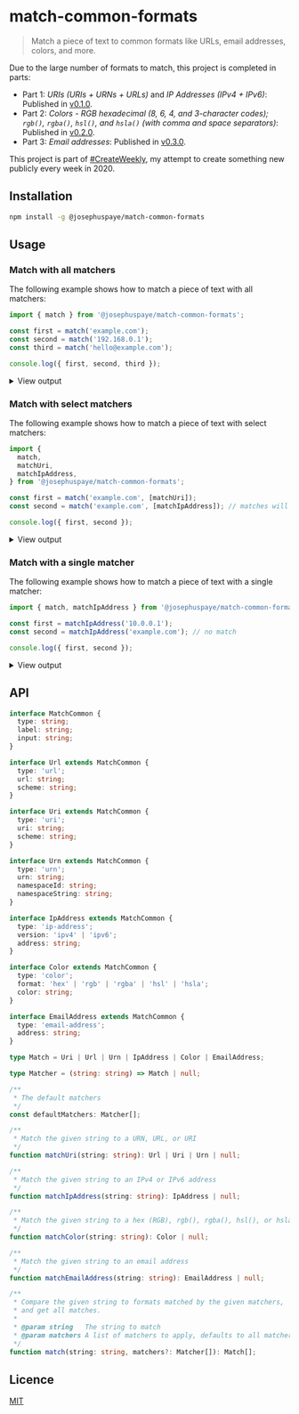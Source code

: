 # match-common-formats

> Match a piece of text to common formats like URLs, email addresses, colors, and more.

Due to the large number of formats to match, this project is completed in parts:

- Part 1: _URIs (URIs + URNs + URLs)_ and _IP Addresses (IPv4 + IPv6)_: Published in [v0.1.0](https://github.com/JosephusPaye/match-common-formats/releases/tag/v0.1.0).
- Part 2: _Colors - RGB hexadecimal (8, 6, 4, and 3-character codes); `rgb()`, `rgba()`, `hsl()`, and `hsla()` (with comma and space separators)_: Published in [v0.2.0](https://github.com/JosephusPaye/match-common-formats/releases/tag/v0.2.0).
- Part 3: _Email addresses_: Published in [v0.3.0](https://github.com/JosephusPaye/match-common-formats/releases/tag/v0.3.0).

This project is part of [#CreateWeekly](https://twitter.com/JosephusPaye/status/1214853295023411200), my attempt to create something new publicly every week in 2020.

## Installation

```bash
npm install -g @josephuspaye/match-common-formats
```

## Usage

### Match with all matchers

The following example shows how to match a piece of text with all matchers:

```js
import { match } from '@josephuspaye/match-common-formats';

const first = match('example.com');
const second = match('192.168.0.1');
const third = match('hello@example.com');

console.log({ first, second, third });
```

<details>
<summary>View output</summary>

```json
{
  "first": [
    {
      "type": "url",
      "label": "Web URL",
      "input": "example.com",
      "url": "http://example.com",
      "scheme": "http"
    }
  ],
  "second": [
    {
      "type": "ip-address",
      "label": "IPv4 Address",
      "input": "192.168.0.1",
      "version": "ipv4",
      "address": "192.168.0.1"
    }
  ],
  "third": [
    {
      "type": "email-address",
      "label": "Email Address",
      "input": "hello@example.com",
      "address": "hello@example.com"
    },
    {
      "type": "url",
      "label": "Web URL",
      "input": "hello@example.com",
      "url": "http://hello@example.com",
      "scheme": "http"
    }
  ]
}
```

</details>

### Match with select matchers

The following example shows how to match a piece of text with select matchers:

```js
import {
  match,
  matchUri,
  matchIpAddress,
} from '@josephuspaye/match-common-formats';

const first = match('example.com', [matchUri]);
const second = match('example.com', [matchIpAddress]); // matches will be empty

console.log({ first, second });
```

<details>
<summary>View output</summary>

```json
{
  "first": [
    {
      "type": "url",
      "label": "Web URL",
      "input": "example.com",
      "url": "http://example.com",
      "scheme": "http"
    }
  ],
  "second": []
}
```

</details>

### Match with a single matcher

The following example shows how to match a piece of text with a single matcher:

```js
import { match, matchIpAddress } from '@josephuspaye/match-common-formats';

const first = matchIpAddress('10.0.0.1');
const second = matchIpAddress('example.com'); // no match

console.log({ first, second });
```

<details>
<summary>View output</summary>

```json
{
  "first": {
    "type": "ip-address",
    "label": "IPv4 Address",
    "input": "10.0.0.1",
    "version": "ipv4",
    "address": "10.0.0.1"
  },
  "second": null
}
```

</details>

## API

```ts
interface MatchCommon {
  type: string;
  label: string;
  input: string;
}

interface Url extends MatchCommon {
  type: 'url';
  url: string;
  scheme: string;
}

interface Uri extends MatchCommon {
  type: 'uri';
  uri: string;
  scheme: string;
}

interface Urn extends MatchCommon {
  type: 'urn';
  urn: string;
  namespaceId: string;
  namespaceString: string;
}

interface IpAddress extends MatchCommon {
  type: 'ip-address';
  version: 'ipv4' | 'ipv6';
  address: string;
}

interface Color extends MatchCommon {
  type: 'color';
  format: 'hex' | 'rgb' | 'rgba' | 'hsl' | 'hsla';
  color: string;
}

interface EmailAddress extends MatchCommon {
  type: 'email-address';
  address: string;
}

type Match = Uri | Url | Urn | IpAddress | Color | EmailAddress;

type Matcher = (string: string) => Match | null;

/**
 * The default matchers
 */
const defaultMatchers: Matcher[];

/**
 * Match the given string to a URN, URL, or URI
 */
function matchUri(string: string): Url | Uri | Urn | null;

/**
 * Match the given string to an IPv4 or IPv6 address
 */
function matchIpAddress(string: string): IpAddress | null;

/**
 * Match the given string to a hex (RGB), rgb(), rgba(), hsl(), or hsla() color code
 */
function matchColor(string: string): Color | null;

/**
 * Match the given string to an email address
 */
function matchEmailAddress(string: string): EmailAddress | null;

/**
 * Compare the given string to formats matched by the given matchers,
 * and get all matches.
 *
 * @param string   The string to match
 * @param matchers A list of matchers to apply, defaults to all matchers
 */
function match(string: string, matchers?: Matcher[]): Match[];
```

## Licence

[MIT](LICENCE)
